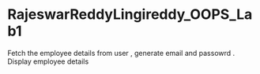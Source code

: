 # RajeswarReddyLingireddy_OOPS_Lab1
Fetch the employee details from user , generate email and passowrd . Display employee details
